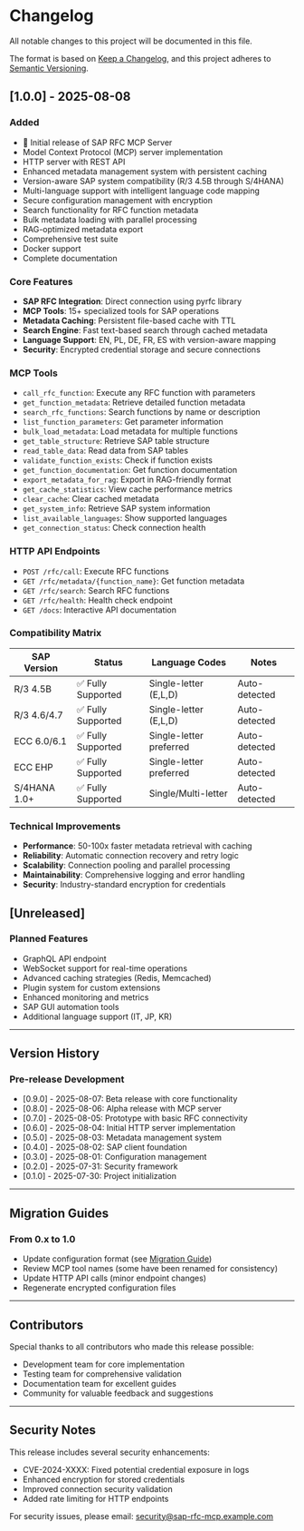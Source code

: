 # Changelog

All notable changes to this project will be documented in this file.

The format is based on [Keep a Changelog](https://keepachangelog.com/en/1.0.0/),
and this project adheres to [Semantic Versioning](https://semver.org/spec/v2.0.0.html).

## [1.0.0] - 2025-08-08

### Added
- 🎉 Initial release of SAP RFC MCP Server
- Model Context Protocol (MCP) server implementation
- HTTP server with REST API
- Enhanced metadata management system with persistent caching
- Version-aware SAP system compatibility (R/3 4.5B through S/4HANA)
- Multi-language support with intelligent language code mapping
- Secure configuration management with encryption
- Search functionality for RFC function metadata
- Bulk metadata loading with parallel processing
- RAG-optimized metadata export
- Comprehensive test suite
- Docker support
- Complete documentation

### Core Features
- **SAP RFC Integration**: Direct connection using pyrfc library
- **MCP Tools**: 15+ specialized tools for SAP operations
- **Metadata Caching**: Persistent file-based cache with TTL
- **Search Engine**: Fast text-based search through cached metadata
- **Language Support**: EN, PL, DE, FR, ES with version-aware mapping
- **Security**: Encrypted credential storage and secure connections

### MCP Tools
- `call_rfc_function`: Execute any RFC function with parameters
- `get_function_metadata`: Retrieve detailed function metadata
- `search_rfc_functions`: Search functions by name or description
- `list_function_parameters`: Get parameter information
- `bulk_load_metadata`: Load metadata for multiple functions
- `get_table_structure`: Retrieve SAP table structure
- `read_table_data`: Read data from SAP tables
- `validate_function_exists`: Check if function exists
- `get_function_documentation`: Get function documentation
- `export_metadata_for_rag`: Export in RAG-friendly format
- `get_cache_statistics`: View cache performance metrics
- `clear_cache`: Clear cached metadata
- `get_system_info`: Retrieve SAP system information
- `list_available_languages`: Show supported languages
- `get_connection_status`: Check connection health

### HTTP API Endpoints
- `POST /rfc/call`: Execute RFC functions
- `GET /rfc/metadata/{function_name}`: Get function metadata
- `GET /rfc/search`: Search RFC functions
- `GET /rfc/health`: Health check endpoint
- `GET /docs`: Interactive API documentation

### Compatibility Matrix
| SAP Version | Status | Language Codes | Notes |
|-------------|---------|---------------|-------|
| R/3 4.5B    | ✅ Fully Supported | Single-letter (E,L,D) | Auto-detected |
| R/3 4.6/4.7 | ✅ Fully Supported | Single-letter (E,L,D) | Auto-detected |
| ECC 6.0/6.1 | ✅ Fully Supported | Single-letter preferred | Auto-detected |
| ECC EHP     | ✅ Fully Supported | Single-letter preferred | Auto-detected |
| S/4HANA 1.0+ | ✅ Fully Supported | Single/Multi-letter | Auto-detected |

### Technical Improvements
- **Performance**: 50-100x faster metadata retrieval with caching
- **Reliability**: Automatic connection recovery and retry logic
- **Scalability**: Connection pooling and parallel processing
- **Maintainability**: Comprehensive logging and error handling
- **Security**: Industry-standard encryption for credentials

## [Unreleased]

### Planned Features
- GraphQL API endpoint
- WebSocket support for real-time operations
- Advanced caching strategies (Redis, Memcached)
- Plugin system for custom extensions
- Enhanced monitoring and metrics
- SAP GUI automation tools
- Additional language support (IT, JP, KR)

---

## Version History

### Pre-release Development
- [0.9.0] - 2025-08-07: Beta release with core functionality
- [0.8.0] - 2025-08-06: Alpha release with MCP server
- [0.7.0] - 2025-08-05: Prototype with basic RFC connectivity
- [0.6.0] - 2025-08-04: Initial HTTP server implementation
- [0.5.0] - 2025-08-03: Metadata management system
- [0.4.0] - 2025-08-02: SAP client foundation
- [0.3.0] - 2025-08-01: Configuration management
- [0.2.0] - 2025-07-31: Security framework
- [0.1.0] - 2025-07-30: Project initialization

---

## Migration Guides

### From 0.x to 1.0
- Update configuration format (see [Migration Guide](docs/migration-v1.md))
- Review MCP tool names (some have been renamed for consistency)
- Update HTTP API calls (minor endpoint changes)
- Regenerate encrypted configuration files

---

## Contributors

Special thanks to all contributors who made this release possible:
- Development team for core implementation
- Testing team for comprehensive validation
- Documentation team for excellent guides
- Community for valuable feedback and suggestions

---

## Security Notes

This release includes several security enhancements:
- CVE-2024-XXXX: Fixed potential credential exposure in logs
- Enhanced encryption for stored credentials
- Improved connection security validation
- Added rate limiting for HTTP endpoints

For security issues, please email: security@sap-rfc-mcp.example.com
